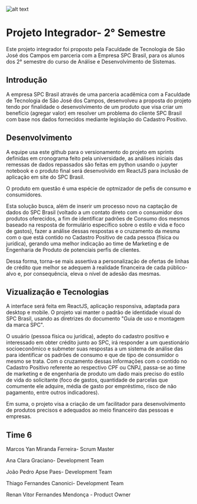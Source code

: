 ![alt text](https://github.com/equipespc/SPC_Fatec_G6/blob/Semana1/LogoSPC.png?raw=true)

# Projeto Integrador- 2° Semestre
Este projeto integrador foi proposto pela Faculdade de Tecnologia de São José dos Campos em parceria com a Empresa SPC Brasil, para os alunos dos 2° semestre do curso de Análise e Desenvolvimento de Sistemas.

## **Introdução**

A empresa SPC Brasil através de uma parceria acadêmica com a Faculdade de Tecnologia de São José dos Campos, desenvolveu a proposta do projeto tendo por finalidade o desenvolvimento de um produto que visa criar um benefício (agregar valor) em resolver um problema do cliente SPC Brasil com base nos dados fornecidos mediante legislação do Cadastro Positivo.

## **Desenvolvimento**

A equipe usa este github para o versionamento do projeto em sprints definidas em cronograma feito pela universidade, as análises iniciais das remessas de dados repassados são feitas em python usando o jupyter notebook e o produto final será desenvolvido em ReactJS para inclusão de aplicação em site do SPC Brasil.

O produto em questão é uma espécie de optmizador de pefis de consumo e consumidores.

Esta solução busca, além de inserir um processo novo na captação de dados do SPC Brasil (voltado a um contato direto com o consumidor dos produtos oferecidos, a fim de identificar padrões de Consumo dos mesmos baseado na resposta de formulário específico sobre o estilo e vida e foco de gastos), fazer a análise dessas respostas e o cruzamento da mesma com o que está contido no Cadastro Positivo de cada pessoa (física ou jurídica), gerando uma melhor indicação ao time de Marketing e de Engenharia de Produto de potenciais perfis de clientes.

Dessa forma, torna-se mais assertiva a personalização de ofertas de linhas de crédito que melhor se adequem à realidade financeira de cada público-alvo e, por consequência, eleva o nível de adesão das mesmas.

## **Vizualização e Tecnologias**

A interface será feita em ReactJS, aplicação responsiva, adaptada para desktop e mobile. O projeto vai manter o padrão de identidade visual do SPC Brasil, usando as diretrizes do documento "Guia de uso e montagem da marca SPC".

O usuário (pessoa física ou jurídica), adepto do cadastro positivo e interessado em obter crédito junto ao SPC, irá responder a um questionário socioeconômico e submeter suas respostas a um sistema de análise das para identificar os padrões de consumo e que de tipo de consumidor o mesmo se trata. Com o cruzamento dessas informações com o contido no Cadastro Positivo referente ao respectivo CPF ou CNPJ, passa-se ao time de marketing e de engenharia de produto um dado mais preciso do estilo de vida do solicitante (foco de gastos, quantidade de parcelas que comumente ele adquire, média de gasto por empréstimo, risco de não pagamento, entre outros indicadores).

Em suma, o projeto visa a criação de um facilitador para desenvolvimento de produtos precisos e adequados ao meio financeiro das pessoas e empresas.


## **Time 6**
Marcos Yan Miranda Ferreira- Scrum Master

Ana Clara Graciano- Development Team

João Pedro Apse Paes- Development Team

Thiago Fernandes Canonici- Development Team

Renan Vitor Fernandes Mendonça - Product Owner



